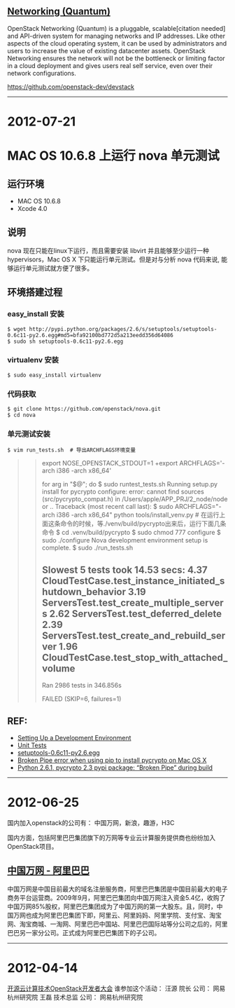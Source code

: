 
## [Networking (Quantum)](http://en.wikipedia.org/wiki/OpenStack#Networking_.28Quantum.29)
OpenStack Networking (Quantum) is a pluggable, scalable[citation needed] and API-driven system for managing networks and IP addresses. Like other aspects of the cloud operating system, it can be used by administrators and users to increase the value of existing datacenter assets. OpenStack Networking ensures the network will not be the bottleneck or limiting factor in a cloud deployment and gives users real self service, even over their network configurations.

https://github.com/openstack-dev/devstack

---
# 2012-07-21

# MAC OS 10.6.8 上运行 nova 单元测试

## 运行环境
* MAC OS 10.6.8
* Xcode 4.0

## 说明
nova 现在只能在linux下运行，而且需要安装 libvirt 并且能够至少运行一种 hypervisors，Mac OS X 下只能运行单元测试。但是对与分析 nova 代码来说, 能够运行单元测试就方便了很多。

## 环境搭建过程

### easy_install 安装
    $ wget http://pypi.python.org/packages/2.6/s/setuptools/setuptools-0.6c11-py2.6.egg#md5=bfa92100bd772d5a213eedd356d64086
    $ sudo sh setuptools-0.6c11-py2.6.egg 

### virtualenv 安装
    $ sudo easy_install virtualenv

### 代码获取
    $ git clone https://github.com/openstack/nova.git
    $ cd nova

### 单元测试安装
    $ vim run_tests.sh  # 导出ARCHFLAGS环境变量
>>  export NOSE_OPENSTACK_STDOUT=1
>> +export ARCHFLAGS='-arch i386 -arch x86_64'
>>   
>>  for arg in "$@"; do
    $ sudo runtest_tests.sh
>> Running setup.py install for pycrypto
>> configure: error: cannot find sources (src/pycrypto_compat.h) in /Users/apple/APP_PRJ/2_node/node or ..
>> Traceback (most recent call last):
    $ sudo ARCHFLAGS="-arch i386 -arch x86_64" python tools/install_venv.py
        # 在运行上面这条命令的时候，等./venv/build/pycrypto出来后，运行下面几条命令
        $ cd .venv/build/pycrypto
        $ sudo chmod 777 configure
        $ sudo ./configure
>> Nova development environment setup is complete.
    $ sudo ./run_tests.sh 
>> 
>> Slowest 5 tests took 14.53 secs:
>>     4.37    CloudTestCase.test_instance_initiated_shutdown_behavior
>>     3.19    ServersTest.test_create_multiple_servers
>>     2.62    ServersTest.test_deferred_delete
>>     2.39    ServersTest.test_create_and_rebuild_server
>>     1.96    CloudTestCase.test_stop_with_attached_volume
>> ----------------------------------------------------------------------
>> Ran 2986 tests in 346.856s
>> 
>> FAILED (SKIP=6, failures=1)

## REF:
* [Setting Up a Development Environment](http://docs.openstack.org/developer/nova/devref/development.environment.html#mac-os-x-systems)
* [Unit Tests](http://docs.openstack.org/developer/nova/devref/unit_tests.html)
* [setuptools-0.6c11-py2.6.egg](http://pypi.python.org/pypi/setuptools#files)
* [Broken Pipe error when using pip to install pycrypto on Mac OS X](http://stackoverflow.com/questions/5944332/broken-pipe-error-when-using-pip-to-install-pycrypto-on-mac-os-x)
* [Python 2.6.1, pycrypto 2.3 pypi package: “Broken Pipe” during build](http://superuser.com/questions/259278/python-2-6-1-pycrypto-2-3-pypi-package-broken-pipe-during-build)

---
# 2012-06-25
国内加入openstack的公司有：
中国万网，新浪，趣游，H3C

国内方面，包括阿里巴巴集团旗下的万网等专业云计算服务提供商也纷纷加入OpenStack项目。
## [中国万网 - 阿里巴巴](http://www.gamewave.net/news/details-855.html)
中国万网是中国目前最大的域名注册服务商，阿里巴巴集团是中国目前最大的电子商务平台运营商。2009年9月，阿里巴巴集团向中国万网注入资金5.4亿，收购了中国万网85%股权，阿里巴巴集团成为了中国万网的第一大股东。且，同时，中国万网也成为阿里巴巴集团下即，阿里云、阿里妈妈、阿里学院、支付宝、淘宝网、淘宝商城、一淘网、阿里巴巴中国站、阿里巴巴国际站等分公司之后的，阿里巴巴另一家分公司。正式成为阿里巴巴集团下的子公司。

---
# 2012-04-14
[开源云计算技术OpenStack开发者大会](http://openstack.51qiangzuo.com/)
谁参加这个活动：
汪源 院长 公司： 网易杭州研究院
王磊 技术总监 公司： 网易杭州研究院
